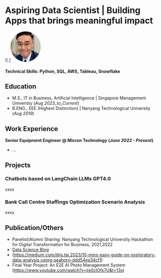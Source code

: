 # Aspiring Data Scientist | Building Apps that brings meaningful impact
![.]<img src="/assets/circle_headshot.png" width="100" height="100">

#### Technical Skills: Python, SQL, AWS, Tableau, Snowflake

## Education					       		
- M.S., IT in Business, Artificial Intelligence	| Singapore Management Univeristy (_Aug 2023_to_Current_)	 			        		
- B.ENG., EEE (Highest Distinction) | Nanyang Technological University (_Aug 2019_)

## Work Experience
**Senior Equipment Engineer @ Micron Technology (_June 2022 - Present_)**
- ... 

## Projects
### Chatbots based on LangChain LLMs GPT4.0
xxxx


### Bank Call Centre Staffings Optimization Scenario Analysis

xxxx



## Publication/Others
- Panelist/Alumni Sharing: Nanyang Technological University Hackathon for Digital Transformation for Business, 2021,2022
- [Data Science Blog](https://medium.com/@js.tai.2023)
- (https://medium.com/@js.tai.2023/10-mins-easy-guide-on-exploratory-data-analysis-using-seaborn-ddd54ea34cf1)
- Final Year Project: An E2E AI Photo Management System (https://www.youtube.com/watch?v=jis0cIOfs7U&t=13s)
